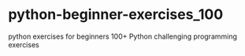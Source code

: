 # python-beginner-exercises_100
python exercises for beginners  100+ Python challenging programming exercises
